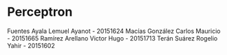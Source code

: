 # Perceptron
Fuentes Ayala Lemuel Ayanot - 20151624
Macías González Carlos Mauricio - 20151665
Ramírez Arellano Victor Hugo - 20151713
Terán Suárez Rogelio Yahir - 20151602
